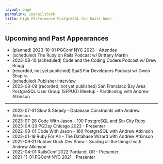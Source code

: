 ```yaml
---
layout: page
permalink: /pgrailsbook
title: High Performance PostgreSQL for Rails Book
---
```


## Upcoming and Past Appearances

- (planned) 2023-10-01 PGConf NYC 2023 - Attendee
- (scheduled) The Ruby on Rails Podcast w/ Brittany Martin
- 2023-08-10 (scheduled) Code and the Coding Coders Podcast w/ Drew Bragg
- (recorded, not yet published) SaaS For Developers Podcast w/ Gwen Shapira
- (scheduled) Publisher interview
- 2023-08-09 (recorded, not yet published) San Francisco Bay Area PostgreSQL User Group (SFPUG) Meetup - Partitioning with Andrew Atkinson

-------------------
- 2023-07-31 Slow & Steady - Database Constraints with Andrew Atkinson
- 2023-07-28 Code With Jason - 190 PostgreSQL and Sin City Ruby
- 2023-04-20 PGDay Chicago 2023 - Presenter
- 2022-08-01 Code With Jason - 160 PostgreSQL with Andrew Atkinson
- 2023-01-19 Ruby For All - The Database Wizard with Andrew Atkinson
- 2022-09-21 Rubber Duck Dev Show - Scaling all the things! with Andrew Atkinson
- 2022-04-01 RailsConf 2022 Portland, OR - Presenter
- 2021-11-01 PGConf NYC 2021 - Presenter
